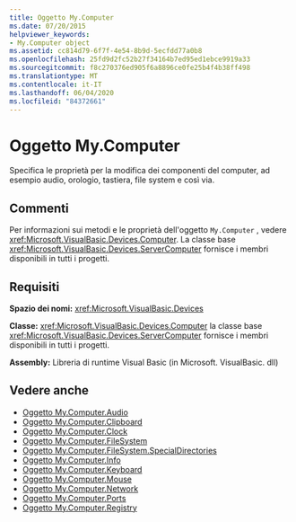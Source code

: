 ```yaml
---
title: Oggetto My.Computer
ms.date: 07/20/2015
helpviewer_keywords:
- My.Computer object
ms.assetid: cc814d79-6f7f-4e54-8b9d-5ecfdd77a0b8
ms.openlocfilehash: 25fd9d2fc52b27f34164b7ed95ed1ebce9919a33
ms.sourcegitcommit: f8c270376ed905f6a8896ce0fe25b4f4b38ff498
ms.translationtype: MT
ms.contentlocale: it-IT
ms.lasthandoff: 06/04/2020
ms.locfileid: "84372661"
---
```

# <a name="mycomputer-object"></a>Oggetto My.Computer
Specifica le proprietà per la modifica dei componenti del computer, ad esempio audio, orologio, tastiera, file system e così via.  
  
## <a name="remarks"></a>Commenti  
 Per informazioni sui metodi e le proprietà dell'oggetto `My.Computer` , vedere <xref:Microsoft.VisualBasic.Devices.Computer>. La classe base <xref:Microsoft.VisualBasic.Devices.ServerComputer> fornisce i membri disponibili in tutti i progetti.  
  
## <a name="requirements"></a>Requisiti  
 **Spazio dei nomi:** <xref:Microsoft.VisualBasic.Devices>  
  
 **Classe:** <xref:Microsoft.VisualBasic.Devices.Computer> la classe base <xref:Microsoft.VisualBasic.Devices.ServerComputer> fornisce i membri disponibili in tutti i progetti.  
  
 **Assembly:** Libreria di runtime Visual Basic (in Microsoft. VisualBasic. dll)  
  
## <a name="see-also"></a>Vedere anche

- [Oggetto My.Computer.Audio](my-computer-audio-object.md)
- [Oggetto My.Computer.Clipboard](my-computer-clipboard-object.md)
- [Oggetto My.Computer.Clock](my-computer-clock-object.md)
- [Oggetto My.Computer.FileSystem](my-computer-filesystem-object.md)
- [Oggetto My.Computer.FileSystem.SpecialDirectories](my-computer-filesystem-specialdirectories-object.md)
- [Oggetto My.Computer.Info](my-computer-info-object.md)
- [Oggetto My.Computer.Keyboard](my-computer-keyboard-object.md)
- [Oggetto My.Computer.Mouse](my-computer-mouse-object.md)
- [Oggetto My.Computer.Network](my-computer-network-object.md)
- [Oggetto My.Computer.Ports](my-computer-ports-object.md)
- [Oggetto My.Computer.Registry](my-computer-registry-object.md)
